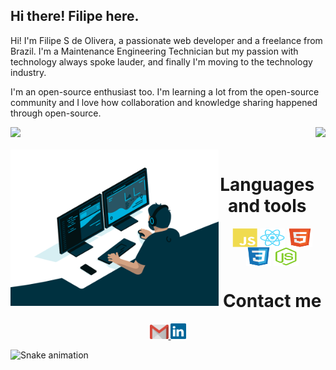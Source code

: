 ## Hi there! Filipe here.

<p>
Hi! I'm Filipe S de Olivera, a passionate web developer and a freelance from Brazil. I'm a Maintenance Engineering Technician but my passion with technology always spoke lauder, and finally I'm moving to the technology industry.
  
I'm an open-source enthusiast too. I'm learning a lot from the open-source community and I love how collaboration and knowledge sharing happened through open-source.
</p>

  <img  height="140em" src="https://github-readme-stats.vercel.app/api?username=Filipe-Oliv&show_icons=true&theme=great-gatsby&include_all_commits=true&count_private=true"/>
  <img align="right" height="140em" src="https://github-readme-stats.vercel.app/api/top-langs/?username=Filipe-Oliv&layout=compact&langs_count=16&theme=great-gatsby"/>
</div>
<br>

<div  align="center"> 
  <div style="display: inline_block"><br>
    <img align="left" height="250" alt="coding-time" src="code.gif">
    <h1 align="center">Languages and tools</h1>
    <img align="center" height="30" width="40" alt="js-icon"  src="https://raw.githubusercontent.com/devicons/devicon/master/icons/javascript/javascript-plain.svg">
    <img align="center" height="30" width="40" alt="react-icon" src="https://raw.githubusercontent.com/devicons/devicon/master/icons/react/react-original.svg">
    <img align="center" height="30" width="40" alt="html-icon" src="https://raw.githubusercontent.com/devicons/devicon/master/icons/html5/html5-original.svg">
    <img align="center" height="30" width="40" alt="css-icon" src="https://raw.githubusercontent.com/devicons/devicon/master/icons/css3/css3-original.svg">
    <img align="center" height="30" width="40" alt="nodejs-icon" src="https://raw.githubusercontent.com/devicons/devicon/master/icons/nodejs/nodejs-original.svg">
   </div>
  
  <h1 align="center">Contact me</h1>
    <a href = "mailto: filipe.devel@gmail.com">
      <img width="30" src="gmail.svg">
    </a>
    <a href = "https://www.linkedin.com/in/filipe-santos-de-oliveira-152b06184/">
      <img width="25" src="linkedin.svg">
    </a>    
</div>
  
![Snake animation](https://github.com/LuigiGF/LuigiGF/blob/output/github-contribution-grid-snake.svg)

